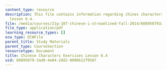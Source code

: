 ```yaml
---
content_type: resource
description: This file contains information regarding chines characters exercises
  lesson 6.4.
file: /media/courses/21g-107-chinese-i-streamlined-fall-2014/608950793ad04e842dd20096b12f0587_MIT21G_107F14_L6_st4_6.4.pdf
file_type: application/pdf
learning_resource_types: []
ocw_type: OCWFile
parent_title: Study Materials
parent_type: CourseSection
resourcetype: Document
title: Chinese Characters Exercises Lesson 6.4
uid: 60895079-3ad0-4e84-2dd2-0096b12f0587
---
```

